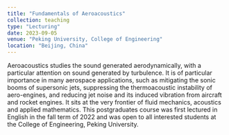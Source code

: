 ```yaml
---
title: "Fundamentals of Aeroacoustics"
collection: teaching
type: "Lecturing"
date: 2023-09-05
venue: "Peking University, College of Engineering"
location: "Beijing, China"
---
```



Aeroacoustics studies the sound generated aerodynamically, with a particular
attention on sound generated by turbulence. It is of particular importance in
many aerospace applications, such as mitigating the sonic booms of supersonic
jets, suppressing the thermoacoustic instability of aero-engines, and reducing
jet noise and its induced vibration from aircraft and rocket engines. It sits
at the very frontier of fluid mechanics, acoustics and applied mathematics.
This postgraduates course was first lectured in English in the fall term of
2022 and was open to all interested students at the College of Engineering,
Peking University.

